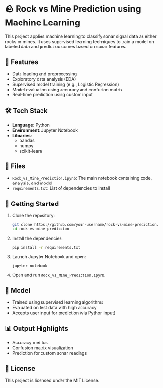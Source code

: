 # 🪨 Rock vs Mine Prediction using Machine Learning

This project applies machine learning to classify sonar signal data as either rocks or mines. It uses supervised learning techniques to train a model on labeled data and predict outcomes based on sonar features.

## 📌 Features

- Data loading and preprocessing
- Exploratory data analysis (EDA)
- Supervised model training (e.g., Logistic Regression)
- Model evaluation using accuracy and confusion matrix
- Real-time prediction using custom input

## 🛠️ Tech Stack

- **Language**: Python
- **Environment**: Jupyter Notebook
- **Libraries**:
  - pandas
  - numpy
  - scikit-learn

## 📁 Files

- `Rock_vs_Mine_Prediction.ipynb`: The main notebook containing code, analysis, and model
- `requirements.txt`: List of dependencies to install

## 🚀 Getting Started

1. Clone the repository:
   ```bash
   git clone https://github.com/your-username/rock-vs-mine-prediction.git
   cd rock-vs-mine-prediction
   ```

2. Install the dependencies:
   ```bash
   pip install -r requirements.txt
   ```

3. Launch Jupyter Notebook and open:
   ```bash
   jupyter notebook
   ```

4. Open and run `Rock_vs_Mine_Prediction.ipynb`.

## 🧪 Model

- Trained using supervised learning algorithms
- Evaluated on test data with high accuracy
- Accepts user input for prediction (via Python input)

## 📊 Output Highlights

- Accuracy metrics
- Confusion matrix visualization
- Prediction for custom sonar readings

## 📄 License

This project is licensed under the MIT License.
